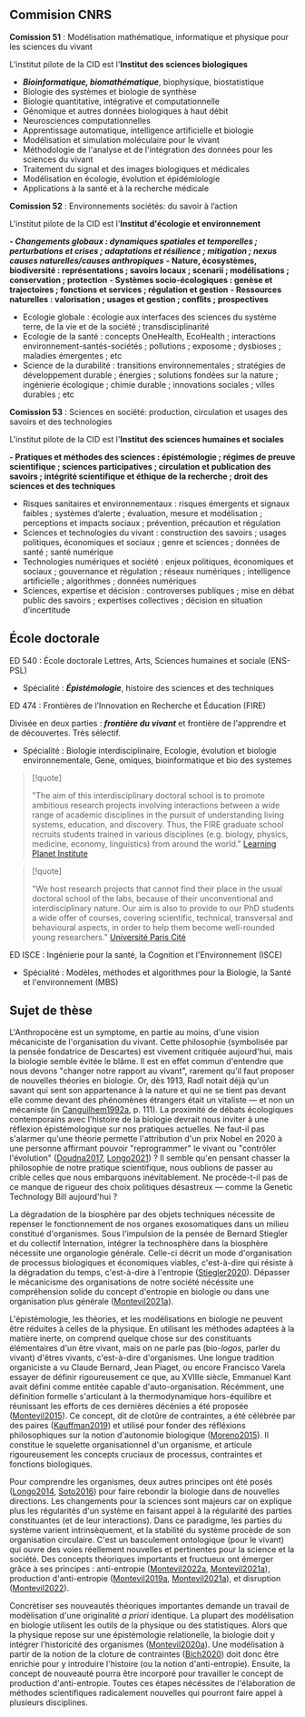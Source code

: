

## Commision CNRS 

**Comission 51** : Modélisation mathématique, informatique et physique pour les sciences du vivant

L'institut pilote de la CID est l'**Institut des sciences biologiques**

-   ***Bioinformatique, biomathématique***, biophysique, biostatistique
-   Biologie des systèmes et biologie de synthèse
-   Biologie quantitative, intégrative et computationnelle
-   Génomique et autres données biologiques à haut débit
-   Neurosciences computationnelles
-   Apprentissage automatique, intelligence artificielle et biologie
-   Modélisation et simulation moléculaire pour le vivant
-   Méthodologie de l'analyse et de l'intégration des données pour les sciences du vivant
-   Traitement du signal et des images biologiques et médicales
-   Modélisation en écologie, évolution et épidémiologie
-   Applications à la santé et à la recherche médicale

**Comission 52** : Environnements sociétés: du savoir à l’action

L'institut pilote de la CID est l'**Institut d'écologie et environnement**

***-   Changements globaux : dynamiques spatiales et temporelles ; perturbations et crises ; adaptations et résilience ; mitigation ; nexus causes naturelles/causes anthropiques***
**-   Nature, écosystèmes, biodiversité : représentations ; savoirs locaux ; scenarii ; modélisations ; conservation ; protection**
**-   Systèmes socio-écologiques : genèse et trajectoires ; fonctions et services ; régulation et gestion**
**-   Ressources naturelles : valorisation ; usages et gestion ; conflits ; prospectives**
-   Ecologie globale : écologie aux interfaces des sciences du système terre, de la vie et de la société ; transdisciplinarité
-   Ecologie de la santé : concepts OneHealth, EcoHealth ; interactions environnement-santés-sociétés ; pollutions ; exposome ; dysbioses ; maladies émergentes ; etc
-   Science de la durabilité : transitions environnementales ; stratégies de développement durable ; énergies ; solutions fondées sur la nature ; ingénierie écologique ; chimie durable ; innovations sociales ; villes durables ; etc

**Comission 53** : Sciences en société: production, circulation et usages des savoirs et des technologies

L'institut pilote de la CID est l'**Institut des sciences humaines et sociales**

**-   Pratiques et méthodes des sciences : épistémologie ; régimes de preuve scientifique ; sciences participatives ; circulation et publication des savoirs ; intégrité scientifique et éthique de la recherche ; droit des sciences et des techniques**
-   Risques sanitaires et environnementaux : risques émergents et signaux faibles ; systèmes d’alerte ; évaluation, mesure et modélisation ; perceptions et impacts sociaux ; prévention, précaution et régulation
-   Sciences et technologies du vivant : construction des savoirs ; usages politiques, économiques et sociaux ; genre et sciences ; données de santé ; santé numérique
-   Technologies numériques et société : enjeux politiques, économiques et sociaux ; gouvernance et régulation ; réseaux numériques ; intelligence artificielle ; algorithmes ; données numériques
-   Sciences, expertise et décision : controverses publiques ; mise en débat public des savoirs ; expertises collectives ; décision en situation d’incertitude


## École doctorale

ED 540 : École doctorale Lettres, Arts, Sciences humaines et sociale (ENS-PSL)

-  Spécialité : ***Épistémologie***, histoire des sciences et des techniques

ED 474 : Frontières de l’Innovation en Recherche et Éducation (FIRE)

Divisée en deux parties : ***frontière du vivant*** et frontière de l'apprendre et de découvertes. Très sélectif. 

- Spécialité : Biologie interdisciplinaire, Ecologie, évolution et biologie environnementale, Gene, omiques, bioinformatique et bio des systemes

>[!quote]
>
>"The aim of this interdisciplinary doctoral school is to promote ambitious research projects involving interactions between a wide range of academic disciplines in the pursuit of understanding living systems, education, and discovery. Thus, the FIRE graduate school recruits students trained in various disciplines (e.g. biology, physics, medicine, economy, linguistics) from around the world." [Learning Planet Institute](https://phd.learningplanetinstitute.org/en)
>

>[!quote]
>
>"We host research projects that cannot find their place in the usual doctoral school of the labs, because of their unconventional and interdisciplinary nature. Our aim is also to provide to our PhD students a wide offer of courses, covering scientific, technical, transversal and behavioural aspects, in order to help them become well-rounded young researchers." [Université Paris Cité](https://odf.u-paris.fr/fr/offre-de-formation/doctorat-SPD/sciences-technologies-sante-STS/ecole-doctorale-474-frontiere-de-l-innovation-en-recherche-et-education-K6278OZC.html)
>

ED ISCE : Ingénierie pour la santé, la Cognition et l'Environnement (ISCE)

-   Spécialité :  Modèles, méthodes et algorithmes pour la Biologie, la Santé et l'environnement (MBS)


## Sujet de thèse


L'Anthropocène est un symptome, en partie au moins, d'une vision mécaniciste de l'organisation du vivant. 
Cette philosophie (symbolisée par la pensée fondatrice de Descartes) est vivement critiquée aujourd'hui, mais la biologie semble évitée le blâme. 
Il est en effet commun d'entendre que nous devons "changer notre rapport au vivant", rarement qu'il faut proposer de nouvelles théories en biologie. 
Or, dès 1913, Radl notait déjà qu'un savant qui sent son appartenance à la nature et qui ne se tient pas devant elle comme devant des phénomènes étrangers était un vitaliste  — et non un mécaniste (in [Canguilhem1992a](reference/Canguilhem1992a.md), p. 111). 
La proximité de débats écologiques contemporains avec l'histoire de la biologie devrait nous inviter à une réflexion épistémologique sur nos pratiques actuelles. 
Ne faut-il pas s'alarmer qu'une théorie permette l'attribution d'un prix Nobel en 2020 à une personne affirmant pouvoir "reprogrammer" le vivant ou "contrôler l'évolution" ([Doudna2017](reference/Doudna2017.md), [Longo2021](reference/Longo2021.md)) ? 
Il semble qu'en pensant chasser la philosophie de notre pratique scientifique, nous oublions de passer au crible celles que nous embarquons inévitablement.
Ne procède-t-il pas de ce manque de rigueur des choix politiques désastreux — comme la Genetic Technology Bill aujourd'hui ? 

La dégradation de la biosphère par des objets techniques nécessite de repenser le fonctionnement de nos organes exosomatiques dans un milieu constitué d'organismes. 
Sous l'impulsion de la pensée de Bernard Stiegler et du collectif Internation, intégrer la technosphère dans la biosphère nécessite une organologie générale.
Celle-ci décrit un mode d'organisation de processus biologiques et économiques viables, c'est-à-dire qui résiste à la dégradation du temps, c'est-à-dire à l'entropie ([Stiegler2020](reference/Stiegler2020.md)). 
Dépasser le mécanicisme des organisations de notre société nécéssite une compréhension solide du concept d'entropie en biologie ou dans une organisation plus générale ([Montevil2021a](reference/Montevil2021a.md)).   

L'épistémologie, les théories, et les modélisations en biologie ne peuvent être réduites à celles de la physique.
En utilisant les méthodes adaptées à la matière inerte, on comprend quelque chose sur des constituants élémentaires d'un être vivant, mais on ne parle pas (bio-*logos*, parler du vivant) d'êtres vivants, c'est-à-dire d'organismes.
Une longue tradition organiciste a vu Claude Bernard, Jean Piaget, ou encore Francisco Varela essayer de définir rigoureusement ce que, au XVIIIe siècle, Emmanuel Kant avait défini comme entitée capable d'auto-organisation. 
Récémment, une définition formelle s'articulant à la thermodynamique hors-équilibre et réunissant les efforts de ces dernières décénies a été proposée ([Montevil2015](reference/Montevil2015.md)). 
Ce concept, dit de clotûre de contraintes, a été célébrée par des paires ([Kauffman2019](reference/Kauffman2019.md)) et utilisé pour fonder des réfléxions philosophiques sur la notion d'autonomie biologique ([Moreno2015](reference/Moreno2015.md)). 
Il constitue le squelette organisationnel d'un organisme, et articule rigoureusement les concepts cruciaux de processus, contraintes et fonctions biologiques.

Pour comprendre les organismes, deux autres principes ont été posés ([Longo2014](reference/Longo2014.md), [Soto2016](reference/Soto2016.md)) pour faire rebondir la biologie dans de nouvelles directions.
Les changements pour la sciences sont majeurs car on explique plus les régularités d'un système en faisant appel à la régularité des parties constituantes (et de leur interactions). 
Dans ce paradigme, les parties du système varient intrinsèquement, et la stabilité du système procède de son organisation circulaire. 
C'est un basculement ontologique (pour le vivant) qui ouvre des voies réellement nouvelles et pertinentes pour la science et la société. 
Des concepts théoriques importants et fructueux ont émerger grâce à ses principes : anti-entropie ([Montevil2022a](reference/Montevil2022a.md), [Montevil2021a](reference/Montevil2021a.md)), production d'anti-entropie ([Montevil2019a](reference/Montevil2019a.md), [Montevil2021a](reference/Montevil2021a.md)), et disruption ([Montevil2022](reference/Montevil2022.md)).

Concrètiser ses nouveautés théoriques importantes demande un travail de modèlisation d'une originalité *a priori* identique. 
La plupart des modélisation en biologie utilisent les outils de la physique ou des statistiques.
Alors que la physique repose sur une épistémologie relationelle, la biologie doit y intégrer l'historicité des organismes ([Montevil2020a](reference/Montevil2020a.md)). 
Une modélisation à partir de la notion de la cloture de contraintes ([Bich2020](reference/Bich2020.md)) doit donc être enrichie pour y introduire l'histoire (ou la notion d'anti-entropie). 
Ensuite, la concept de nouveauté pourra être incorporé pour travailler le concept de production d'anti-entropie. 
Toutes ces étapes nécéssites de l'élaboration de méthodes scientifiques radicalement nouvelles qui pourront faire appel à plusieurs disciplines. 


